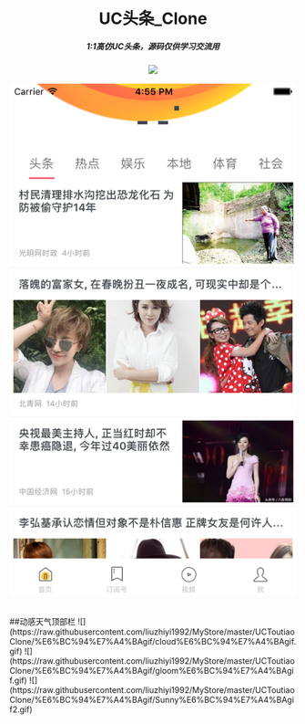 <h1 align="center">
UC头条_Clone
<h5 align="center", style="color, #666">
1:1高仿UC头条，源码仅供学习交流用   
<br>    
</h5>
</h1>
<p align="center">
<img src="https://img.shields.io/badge/license-MIT-brightgreen.svg" />
</p>

![](https://raw.githubusercontent.com/liuzhiyi1992/MyStore/master/UCToutiaoClone/%E6%BC%94%E7%A4%BA%E5%9B%BE%E7%89%87/Simulator%20Screen%20Shot%202016%E5%B9%B411%E6%9C%8811%E6%97%A5%20%E4%B8%8B%E5%8D%884.55.52.png)  

<br>
##动感天气顶部栏  
![](https://raw.githubusercontent.com/liuzhiyi1992/MyStore/master/UCToutiaoClone/%E6%BC%94%E7%A4%BAgif/cloud%E6%BC%94%E7%A4%BAgif.gif)
![](https://raw.githubusercontent.com/liuzhiyi1992/MyStore/master/UCToutiaoClone/%E6%BC%94%E7%A4%BAgif/gloom%E6%BC%94%E7%A4%BAgif.gif)
![](https://raw.githubusercontent.com/liuzhiyi1992/MyStore/master/UCToutiaoClone/%E6%BC%94%E7%A4%BAgif/Sunny%E6%BC%94%E7%A4%BAgif2.gif)  


